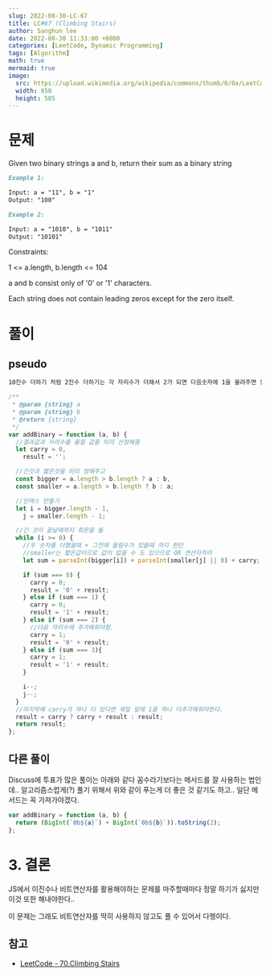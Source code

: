 ```yaml
---
slug: 2022-08-30-LC-67
title: LC#67 (Climbing Stairs)
author: Sanghun lee
date: 2022-08-30 11:33:00 +0800
categories: [LeetCode, Dynamic Programming]
tags: [Algorithm]
math: true
mermaid: true
image:
  src: https://upload.wikimedia.org/wikipedia/commons/thumb/0/0a/LeetCode_Logo_black_with_text.svg/640px-LeetCode_Logo_black_with_text.svg.png
  width: 850
  height: 585
---
```


# 문제

Given two binary strings a and b, return their sum as a binary string

```md
Example 1:

Input: a = "11", b = "1"
Output: "100"
```

```md
Example 2:

Input: a = "1010", b = "1011"
Output: "10101"
```

Constraints:

1 <= a.length, b.length <= 104

a and b consist only of '0' or '1' characters.

Each string does not contain leading zeros except for the zero itself.

# 풀이

## pseudo

```md
10진수 더하기 처럼 2진수 더하기는 각 자리수가 더해서 2가 되면 다음숫자에 1을 올려주면 됨
```

```javascript
/**
 * @param {string} a
 * @param {string} b
 * @return {string}
 */
var addBinary = function (a, b) {
  //결과값과 자리수를 올릴 값을 미리 산정해줌
  let carry = 0,
    result = '';

  //긴것과 짧은것을 미리 정해주고
  const bigger = a.length > b.length ? a : b,
  const smaller = a.length > b.length ? b : a;

  //인덱스 만들기
  let i = bigger.length - 1,
    j = smaller.length - 1;

  //긴 것이 끝날때까지 회문을 돎
  while (i >= 0) {
    //두 숫자를 더했을때 + 그전에 올림수가 있을때 까지 판단
    //smaller는 짧은값이므로 값이 없을 수 도 있으므로 OR 연산자처리
    let sum = parseInt(bigger[i]) + parseInt(smaller[j] || 0) + carry;

    if (sum === 0) {
      carry = 0;
      result = '0' + result;
    } else if (sum === 1) {
      carry = 0;
      result = '1' + result;
    } else if (sum === 2) {
      //다음 자리수에 추가해줘야함.
      carry = 1;
      result = '0' + result;
    } else if (sum === 3){
      carry = 1;
      result = '1' + result;
    }

    i--;
    j--;
  }
  //마지막에 carry가 하나 더 있다면 제일 앞에 1을 하나 더추가해줘야한다.
  result = carry ? carry + result : result;
  return result;
};
```

## 다른 풀이

Discuss에 투표가 많은 풀이는 아래와 같다
꼼수라기보다는 메서드를 잘 사용하는 법인데.. 알고리즘스럽게(?) 풀기 위해서 위와 같이 푸는게 더 좋은 것 같기도 하고.. 일단 메서드는 꼭 가져가야겠다.

```javascript
var addBinary = function (a, b) {
  return (BigInt(`0b${a}`) + BigInt(`0b${b}`)).toString(2);
};
```

# 3. 결론

JS에서 이진수나 비트연산자를 활용해야하는 문제를 마주할때마다 정말 하기가 싫지만 이것 또한 해내야한다..

이 문제는 그래도 비트연산자를 딱히 사용하지 않고도 풀 수 있어서 다행이다.

## 참고

- [LeetCode - 70.Climbing Stairs
  ](https://leetcode.com/submissions/detail/720400161/)
